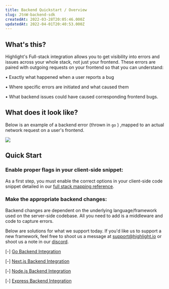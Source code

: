 ```yaml
---
title: Backend Quickstart / Overview
slug: JtnW-backend-sdk
createdAt: 2022-03-28T20:05:46.000Z
updatedAt: 2022-04-01T20:40:53.000Z
---
```


## What's this?

Highlight's Full-stack integration allows you to get visibility into errors and issues across your whole stack, not just your frontend. These errors are paired with outgoing requests on your frontend so that you can understand:

•   Exactly what happened when a user reports a bug

•   Where specific errors are initiated and what caused them

• 	What backend issues could have caused corresponding frontend bugs.

## What does it look like?

Below is an example of a backend error (thrown in `go` ) ,mapped to an actual network request on a user's frontend.

![](https://archbee-image-uploads.s3.amazonaws.com/XPwQFz8tul7ogqGkmtA0y/BCFnjSPEUco_QFvl8bs4S_image.png)

## Quick Start

### Enable proper flags in your client-side snippet:

As a first step, you must enable the correct options in your client-side code snippet detailed in our [full stack mapping reference](/getting-started/frontend-backend-mapping). 

### Make the appropriate backend changes:

Backend changes are dependent on the underlying language/framework used on the server-side codebase. All you need to add is a middleware and code to capture errors.

Below are solutions for what we support today. If you'd like us to support a new framework, feel free to shoot us a message at [support@highlight.io](mailto:support@highlight.io) or shoot us a note in our [discord](https://discord.gg/yxaXEAqgwN).

[-] [Go Backend Integration](/getting-started/backend-sdk/go)

[-] [Next.js Backend Integration](/getting-started/backend-sdk/nextjs)

[-] [Node.js Backend Integration](/getting-started/backend-sdk/nodejs)

[-] [Express Backend Integration](/getting-started/backend-sdk/express)
